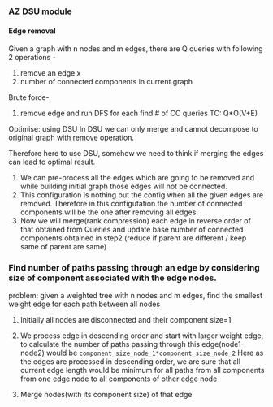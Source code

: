 ### AZ DSU module

#### Edge removal

Given a graph with n nodes and m edges, there are Q queries with following 2 operations - 
1. remove an edge x
2. number of connected components in current graph

Brute force-
1. remove edge and run DFS for each find # of CC queries TC: Q*O(V+E)

Optimise: using DSU
In DSU we can only merge and cannot decompose to original graph with remove operation.

Therefore here to use DSU, somehow we need to think if merging the edges can lead to optimal result.

1. We can pre-process all the edges which are going to be removed and while building initial graph those edges will not be connected.
2. This configuration is nothing but the config when all the given edges are removed. Therefore in this configutation the number of connected components will be the one after removing all edges.
3. Now we will merge(rank compression) each edge in reverse order of that obtained from Queries and update base number of connected components obtained in step2 (reduce if parent are different / keep same of parent are same) 


### Find number of paths passing through an edge by considering size of component associated with the edge nodes.

problem: given a weighted tree with n nodes and m edges, find the smallest weight edge for each path between all nodes 

1. Initially all nodes are disconnected and their component size=1

2. We process edge in descending order and start with larger weight edge, to calculate the number of paths passing through this edge(node1-node2) would be `component_size_node_1*component_size_node_2`
Here as the edges are processed in descending order, we are sure that all current edge length would be minimum for all paths from all components from one edge node to all components of other edge node

3. Merge nodes(with its component size) of that edge   